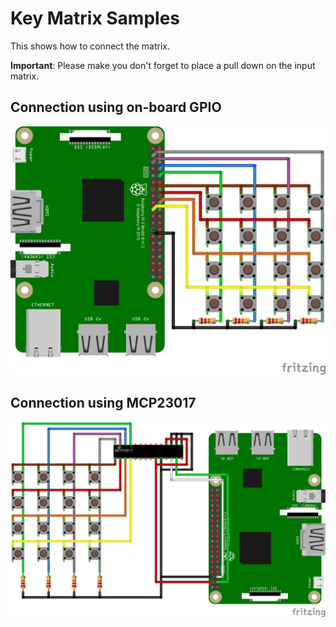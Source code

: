 # Key Matrix Samples

This shows how to connect the matrix.

**Important**: Please make you don't forget to place a pull down on the input matrix.

## Connection using on-board GPIO

![Connection using Raspberry Pi](4x4kb.png)

## Connection using MCP23017

![Connection using a MCP23017](4x4kb_via_mcp23017.png)
